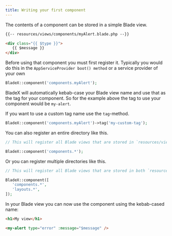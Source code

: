 ```yaml
---
title: Writing your first component
---
```


The contents of a component can be stored in a simple Blade view.

```html
{{-- resources/views/components/myAlert.blade.php --}}

<div class="{{ $type }}">
   {{ $message }}
</div>
```

Before using that component you must first register it. Typically you would do this in the `AppServiceProvider boot() method` or a service provider of your own

```php
BladeX::component('components.myAlert');
```

BladeX will automatically kebab-case your Blade view name and use that as the tag for your component. So for the example above the tag to use your component would be `my-alert`.

If you want to use a custom tag name use the `tag`-method.

```php
BladeX::component('components.myAlert')->tag('my-custom-tag');
```

You can also register an entire directory like this.

```php
// This will register all Blade views that are stored in `resources/views/components`

BladeX::component('components.*');
```

Or you can register multiple directories like this.

```php
// This will register all Blade views that are stored in both `resources/views/components` and `resources/views/layouts`

BladeX::component([
   'components.*',
   'layouts.*',
]);
```

In your Blade view you can now use the component using the kebab-cased name:

```html
<h1>My view</h1>

<my-alert type="error" :message="$message" />
```
